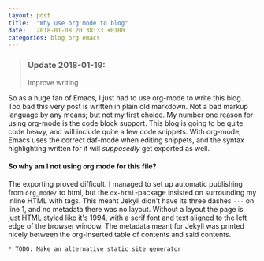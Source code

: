 ```yaml
---
layout: post
title:  "Why use org mode to blog"
date:   2018-01-08 20:38:33 +0100
categories: blog org emacs
---
```


>### Update 2018-01-19:
>Improve writing

So as a huge fan of Emacs, I just had to use org-mode to write this blog.
Too bad this very post is written in plain old markdown.
Not a bad markup language by any means; but not my first choice.
My number one reason for using org-mode is the code block support.
This blog is going to be quite code heavy, and will include quite a few code snippets.
With org-mode, Emacs uses the correct daf-mode when editing snippets,
and the syntax highlighting written for it will _supposedly_ get exported as well.
  
  
#### So why am I not using org mode for this file?
The exporting proved difficult. I managed to set up automatic publishing from `org_mode/` to html,
but the `ox-html`-package insisted on surrounding my inline HTML with tags.
This meant Jekyll didn't have its three dashes `---` on line 1, and no metadata there was no layout.
Without a layout the page is just HTML styled like it's 1994, with a serif font and text aligned to the left edge of the browser window. The metadata meant for Jekyll was printed nicely between the org-inserted table of contents and said contents.

```
* TODO: Make an alternative static site generator
```
